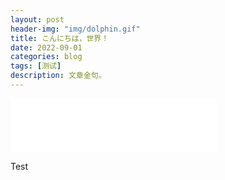 ```yaml
---
layout: post
header-img: "img/dolphin.gif"
title: こんにちは，世界！
date: 2022-09-01
categories: blog
tags: [测试]
description: 文章金句。
---
```


<iframe frameborder="no" border="0" marginwidth="0" marginheight="0" width=330 height=86 src="//music.163.com/outchain/player?type=2&id=730849&auto=1&height=66"></iframe>

Test

<script src="https://utteranc.es/client.js"
        repo="zik000001/zik.github.io"
        issue-term="pathname"
        theme="github-light"
        crossorigin="anonymous"
        async>
</script>
